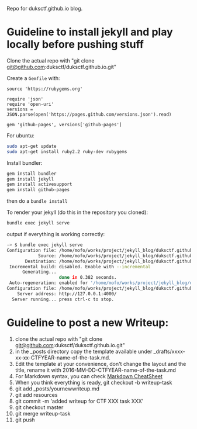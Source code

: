 Repo for duksctf.github.io blog.

# Guideline to install jekyll and play locally before pushing stuff

Clone the actual repo with "git clone git@github.com:duksctf/duksctf.github.io.git"

Create a ```Gemfile``` with:

```
source 'https://rubygems.org'

require 'json'
require 'open-uri'
versions = JSON.parse(open('https://pages.github.com/versions.json').read)

gem 'github-pages', versions['github-pages']
```

For ubuntu:

```bash
sudo apt-get update
sudo apt-get install ruby2.2 ruby-dev rubygems
```
Install bundler:

```bash
gem install bundler
gem install jekyll
gem install activesupport
gem install github-pages
```

then do a ```bundle install```

To render your jekyll (do this in the repository you cloned):

```bash
bundle exec jekyll serve
```

output if everything is working correctly:

```bash
-> $ bundle exec jekyll serve                                                 
Configuration file: /home/mofo/works/project/jekyll_blog/duksctf.github.io/_config.yml
            Source: /home/mofo/works/project/jekyll_blog/duksctf.github.io
       Destination: /home/mofo/works/project/jekyll_blog/duksctf.github.io/_site
 Incremental build: disabled. Enable with --incremental
      Generating... 
                    done in 0.382 seconds.
 Auto-regeneration: enabled for '/home/mofo/works/project/jekyll_blog/duksctf.github.io'
Configuration file: /home/mofo/works/project/jekyll_blog/duksctf.github.io/_config.yml
    Server address: http://127.0.0.1:4000/
  Server running... press ctrl-c to stop.

```

# Guideline to post a new Writeup:

1. clone the actual repo with "git clone git@github.com:duksctf/duksctf.github.io.git"
2. in the _posts directory copy the template available under _drafts/xxxx-xx-xx-CTFYEAR-name-of-the-task.md.
3. Edit the template at your convenience, don't change the layout and the
   title, rename it with 2016-MM-DD-CTFYEAR-name-of-the-task.md 
4. For Markdown syntax, you can check [Markdown CheatSheet](https://github.com/adam-p/markdown-here/wiki/Markdown-Cheatsheet)
5. When you think everything is ready, git checkout -b writeup-task
6. git add _posts/yournewwriteup.md
6. git add resources
7. git commit -m 'added writeup for CTF XXX task XXX'
8. git checkout master
9. git merge writeup-task
10. git push
